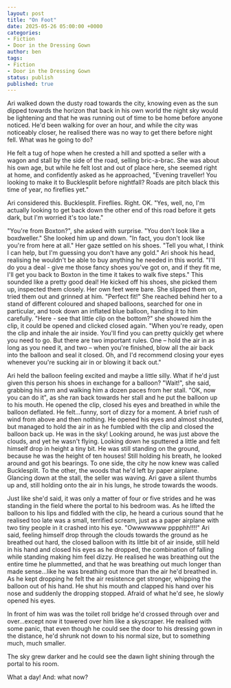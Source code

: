 ```yaml
---
layout: post
title: "On Foot"
date: 2025-05-26 05:00:00 +0000
categories:
- Fiction
- Door in the Dressing Gown
author: ben
tags:
- Fiction
- Door in the Dressing Gown
status: publish
published: true
---
```

Ari walked down the dusty road towards the city, knowing even as the sun dipped towards the horizon that back in his own world the night sky would be lightening and that he was running out of time to be home before anyone noticed. He'd been walking for over an hour, and while the city was noticeably closer, he realised there was no way to get there before night fell. What was he going to do?

He felt a tug of hope when he crested a hill and spotted a seller with a wagon and stall by the side of the road, selling bric-a-brac. She was about his own age, but while he felt lost and out of place here, she seemed right at home, and confidently asked as he approached, "Evening traveller! You looking to make it to Bucklesplit before nightfall? Roads are pitch black this time of year, no fireflies yet."

Ari considered this. Bucklesplit. Fireflies. Right. OK. "Yes, well, no, I'm actually looking to get back down the other end of this road before it gets dark, but I'm worried it's too late."

"You're from Boxton?", she asked with surprise. "You don't look like a boxdweller." She looked him up and down. "In fact, you don't look like you're from here at all." Her gaze settled on his shoes. "Tell you what, I think I can help, but I'm guessing you don't have any gold." Ari shook his head, realising he wouldn't be able to buy anything he needed in this world. "I'll do you a deal - give me those fancy shoes you've got on, and if they fit me, I'll get you back to Boxton in the time it takes to walk five steps." This sounded like a pretty good deal! He kicked off his shoes, she picked them up, inspected them closely. Her own feet were bare. She slipped them on, tried them out and grinned at him. "Perfect fit!" She reached behind her to a stand of different coloured and shaped balloons, searched for one in particular, and took down an inflated blue balloon, handing it to him carefully. "Here - see that little clip on the bottom?" she showed him the clip, it could be opened and clicked closed again. "When you're ready, open the clip and inhale the air inside. You'll find you can pretty quickly get where you need to go. But there are two important rules. One – hold the air in as long as you need it, and two – when you're finished, blow all the air back into the balloon and seal it closed. Oh, and I'd recommend closing your eyes whenever you're sucking air in or blowing it back out." 

Ari held the balloon feeling excited and maybe a little silly. What if he'd just given this person his shoes in exchange for a balloon? "Wait!", she said, grabbing his arm and walking him a dozen paces from her stall. "OK, now you can do it", as she ran back towards her stall and he put the balloon up to his mouth. He opened the clip, closed his eyes and breathed in while the balloon deflated. He felt...funny, sort of dizzy for a moment. A brief rush of wind from above and then nothing. He opened his eyes and almost shouted, but managed to hold the air in as he fumbled with the clip and closed the balloon back up. He was in the sky! Looking around, he was just above the clouds, and yet he wasn't flying. Looking down he sputtered a little and felt himself drop in height a tiny bit. He was still standing on the ground, because he was the height of ten houses! Still holding his breath, he looked around and got his bearings. To one side, the city he now knew was called Bucklesplit. To the other, the woods that he'd left by paper airplane. Glancing down at the stall, the seller was waving. Ari gave a silent thumbs up and, still holding onto the air in his lungs, he strode towards the woods. 

Just like she'd said, it was only a matter of four or five strides and he was standing in the field where the portal to his bedroom was. As he lifted the balloon to his lips and fiddled with the clip, he heard a curious sound that he realised too late was a small, terrified scream, just as a paper airplane with two tiny people in it crashed into his eye. "Owwwwwww pppphh!!!!" Ari said, feeling himself drop through the clouds towards the ground as he breathed out hard, the closed balloon with its little bit of air inside, still held in his hand and closed his eyes as he dropped, the combination of falling while standing making him feel dizzy. He realised he was breathing out the entire time he plummetted, and that he was breathing out much longer than made sense...like he was breathing out more than the air he'd breathed in. As he kept dropping he felt the air resistence get stronger, whipping the balloon out of his hand. He shut his mouth and clapped his hand over his nose and suddenly the dropping stopped. Afraid of what he'd see, he slowly opened his eyes.

In front of him was was the toilet roll bridge he'd crossed through over and over...except now it towered over him like a skyscraper. He realised with some panic, that even though he could see the door to his dressing gown in the distance, he'd shrunk not down to his normal size, but to something much, much smaller.

The sky grew darker and he could see the dawn light shining through the portal to his room.

What a day! And: what now?
